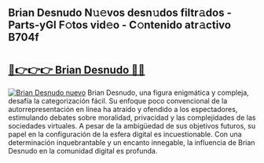 ## Brian Desnudo N𝚞𝚎vos desn𝚞dos filtr𝚊dos - Parts-yGI F𝚘tos vid𝚎o - C𝚘ntenido atr𝚊ctivo B704f

# <h2><a href="http://mb47g7b.tromn.icu/?c=Brian+Desnudo">🔗👉👉👉 Brian Desnudo 🔗🔗</a></h2>

[![Brian Desnudo nuevo](https://i.imgur.com/pEAQMta.gif)](http://mb47g7b.tromn.icu/?c=Brian+Desnudo)
Brian Desnudo, una figura enigmática y compleja, desafía la categorización fácil. Su enfoque poco convencional de la autorrepresentación en línea ha atraído y ofendido a los espectadores, estimulando debates sobre moralidad, privacidad y las complejidades de las sociedades virtuales. A pesar de la ambigüedad de sus objetivos futuros, su papel en la configuración de la esfera digital es incuestionable. Con una determinación inquebrantable y un encanto innegable, la influencia de Brian Desnudo en la comunidad digital es profunda.
